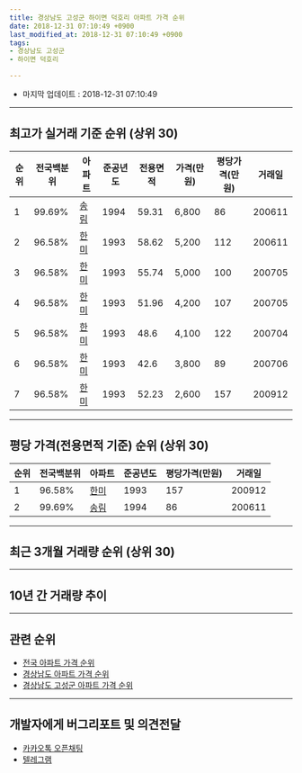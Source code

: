 ```yaml
---
title: 경상남도 고성군 하이면 덕호리 아파트 가격 순위
date: 2018-12-31 07:10:49 +0900
last_modified_at: 2018-12-31 07:10:49 +0900
tags:
- 경상남도 고성군
- 하이면 덕호리

---
```


* 마지막 업데이트 : 2018-12-31 07:10:49

---

## 최고가 실거래 기준 순위 (상위 30)


|순위|전국백분위|아파트|준공년도|전용면적|가격(만원)|평당가격(만원)|거래일|
|---|---|---|---|---|---|---|---|
|1|99.69%|[송림](https://search.naver.com/search.naver?query=%EA%B2%BD%EC%83%81%EB%82%A8%EB%8F%84+%EA%B3%A0%EC%84%B1%EA%B5%B0+%ED%95%98%EC%9D%B4%EB%A9%B4+%EB%8D%95%ED%98%B8%EB%A6%AC+%EC%86%A1%EB%A6%BC)|1994|59.31|6,800|86|200611|
|2|96.58%|[한미](https://search.naver.com/search.naver?query=%EA%B2%BD%EC%83%81%EB%82%A8%EB%8F%84+%EA%B3%A0%EC%84%B1%EA%B5%B0+%ED%95%98%EC%9D%B4%EB%A9%B4+%EB%8D%95%ED%98%B8%EB%A6%AC+%ED%95%9C%EB%AF%B8)|1993|58.62|5,200|112|200611|
|3|96.58%|[한미](https://search.naver.com/search.naver?query=%EA%B2%BD%EC%83%81%EB%82%A8%EB%8F%84+%EA%B3%A0%EC%84%B1%EA%B5%B0+%ED%95%98%EC%9D%B4%EB%A9%B4+%EB%8D%95%ED%98%B8%EB%A6%AC+%ED%95%9C%EB%AF%B8)|1993|55.74|5,000|100|200705|
|4|96.58%|[한미](https://search.naver.com/search.naver?query=%EA%B2%BD%EC%83%81%EB%82%A8%EB%8F%84+%EA%B3%A0%EC%84%B1%EA%B5%B0+%ED%95%98%EC%9D%B4%EB%A9%B4+%EB%8D%95%ED%98%B8%EB%A6%AC+%ED%95%9C%EB%AF%B8)|1993|51.96|4,200|107|200705|
|5|96.58%|[한미](https://search.naver.com/search.naver?query=%EA%B2%BD%EC%83%81%EB%82%A8%EB%8F%84+%EA%B3%A0%EC%84%B1%EA%B5%B0+%ED%95%98%EC%9D%B4%EB%A9%B4+%EB%8D%95%ED%98%B8%EB%A6%AC+%ED%95%9C%EB%AF%B8)|1993|48.6|4,100|122|200704|
|6|96.58%|[한미](https://search.naver.com/search.naver?query=%EA%B2%BD%EC%83%81%EB%82%A8%EB%8F%84+%EA%B3%A0%EC%84%B1%EA%B5%B0+%ED%95%98%EC%9D%B4%EB%A9%B4+%EB%8D%95%ED%98%B8%EB%A6%AC+%ED%95%9C%EB%AF%B8)|1993|42.6|3,800|89|200706|
|7|96.58%|[한미](https://search.naver.com/search.naver?query=%EA%B2%BD%EC%83%81%EB%82%A8%EB%8F%84+%EA%B3%A0%EC%84%B1%EA%B5%B0+%ED%95%98%EC%9D%B4%EB%A9%B4+%EB%8D%95%ED%98%B8%EB%A6%AC+%ED%95%9C%EB%AF%B8)|1993|52.23|2,600|157|200912|


---

## 평당 가격(전용면적 기준) 순위 (상위 30)


|순위|전국백분위|아파트|준공년도|평당가격(만원)|거래일|
|---|---|---|---|---|---|
|1|96.58%|[한미](https://search.naver.com/search.naver?query=%EA%B2%BD%EC%83%81%EB%82%A8%EB%8F%84+%EA%B3%A0%EC%84%B1%EA%B5%B0+%ED%95%98%EC%9D%B4%EB%A9%B4+%EB%8D%95%ED%98%B8%EB%A6%AC+%ED%95%9C%EB%AF%B8)|1993|157|200912|
|2|99.69%|[송림](https://search.naver.com/search.naver?query=%EA%B2%BD%EC%83%81%EB%82%A8%EB%8F%84+%EA%B3%A0%EC%84%B1%EA%B5%B0+%ED%95%98%EC%9D%B4%EB%A9%B4+%EB%8D%95%ED%98%B8%EB%A6%AC+%EC%86%A1%EB%A6%BC)|1994|86|200611|


---

## 최근 3개월 거래량 순위 (상위 30)


<div style="width:100%;">
    <canvas id="deal_count_ranking" height="250"></canvas>
</div>


<script>
new Chart(document.getElementById("deal_count_ranking"), {
    type: 'horizontalBar',
    data: {
        labels: ['한미'],
        datasets: [{
            label: '실거래 수',
            data: [1],
            borderColor: "rgba(255, 0, 128, 1)",
            backgroundColor: "rgba(255, 0, 128, 0.5)",
            fill: false,
        }]
    },
    options: {
        responsive: true,
        title: {
            display: true,
            text: '최근 3개월 거래량 순위'
        },
        tooltips: {
            mode: 'index',
            intersect: false,
            callbacks: {
                title: function(tooltipItems, data) {
                    return "실거래 수:";
                },
                label: function(tooltipItem, data) {
                    return data.labels[tooltipItem.index] + ": " + tooltipItem.xLabel;
                }
            }
        },
        hover: {
            mode: 'nearest',
            intersect: true
        },
        scales: {
            xAxes: [{
                display: true,
                scaleLabel: {
                    display: true,
                    labelString: '실거래 수'
                },
                ticks: {
                    suggestedMin: 0,
                }
            }],
            yAxes: [{
                display: true,
                ticks: {
                    autoSkip: false,
                    callback: function(value, index, values) {
                        if (value.length > 15)
                            return value.substr(0, 13) + "...";
                        else
                            return value;
                    }
                },
                scaleLabel: {
                    display: false,
                }
            }]
        }
    }
});

</script>


---

## 10년 간 거래량 추이


<div style="width:100%;">
    <canvas id="deal_progress" height="250"></canvas>
</div>

<script>
new Chart(document.getElementById("deal_progress"), {
    type: 'line',
    data: {
        labels: ['200812','200901','200902','200903','200904','200905','200906','200907','200908','200909','200910','200911','200912','201001','201002','201003','201004','201005','201006','201007','201008','201009','201010','201011','201012','201101','201102','201103','201104','201105','201106','201107','201108','201109','201110','201111','201112','201201','201202','201203','201204','201205','201206','201207','201208','201209','201210','201211','201212','201301','201302','201303','201304','201305','201306','201307','201308','201309','201310','201311','201312','201401','201402','201403','201404','201405','201406','201407','201408','201409','201410','201411','201412','201501','201502','201503','201504','201505','201506','201507','201508','201509','201510','201511','201512','201601','201602','201603','201604','201605','201606','201607','201608','201609','201610','201611','201612','201701','201702','201703','201704','201705','201706','201707','201708','201709','201710','201711','201712','201801','201802','201803','201804','201805','201806','201807','201808','201809','201810','201811','201812'],
        datasets: [{
            label: '실거래 수',
            pointRadius: 1,
            data: [0, 0, 0, 0, 0, 1, 0, 0, 1, 1, 3, 1, 1, 0, 0, 2, 1, 1, 1, 2, 1, 0, 0, 1, 1, 0, 2, 1, 2, 1, 1, 0, 2, 1, 0, 1, 1, 0, 4, 1, 1, 4, 0, 0, 1, 1, 0, 1, 1, 0, 0, 0, 2, 1, 1, 0, 1, 1, 2, 1, 1, 0, 0, 1, 2, 0, 0, 1, 1, 1, 0, 1, 0, 0, 1, 1, 2, 0, 1, 0, 0, 0, 0, 2, 3, 1, 1, 0, 0, 1, 0, 0, 0, 0, 0, 0, 0, 0, 2, 1, 0, 2, 0, 1, 2, 1, 1, 1, 1, 2, 2, 2, 1, 0, 0, 0, 1, 0, 1, 0, 0],
            borderColor: "rgba(255, 201, 14, 1)",
            backgroundColor: "rgba(255, 201, 14, 0.5)",
            fill: true,
        }]
    },
    options: {
        responsive: true,
        title: {
            display: true,
            text: '10년간 거래량 추이'
        },
        tooltips: {
            mode: 'index',
            intersect: false,
        },
        hover: {
            mode: 'nearest',
            intersect: true
        },
        scales: {
            xAxes: [{
                display: true,
                scaleLabel: {
                    display: true,
                    labelString: '년/월'
                }
            }],
            yAxes: [{
                display: true,
                ticks: {
                    suggestedMin: 0,
                },
                scaleLabel: {
                    display: true,
                    labelString: '실거래 수'
                }
            }]
        }
    }
});

</script>


---

## 관련 순위

- [전국 아파트 가격 순위](https://inasie.github.io/apt-ranking/전국)
- [경상남도 아파트 가격 순위](https://inasie.github.io/apt-ranking/경상남도)
- [경상남도 고성군 아파트 가격 순위](https://inasie.github.io/apt-ranking/경상남도-고성군)


---

## 개발자에게 버그리포트 및 의견전달

- [카카오톡 오픈채팅](https://open.kakao.com/o/gLJUAP4)
- [텔레그램](https://t.me/inasie)

